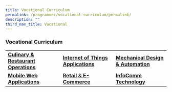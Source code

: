 ```yaml
---
title: Vocational Curriculum
permalink: /programmes/vocational-curriculum/permalink/
description: ""
third_nav_title: Vocational
---
```

### Vocational Curriculum

|  |  |  |
|---|---|---|
| [**Culinary & Restaurant Operations**](/culinary-and-restaurant-operations/programmes/vocational-curriculum/) | [**Internet of Things Applications**](/internet-of-things-applications/programmes/vocational-curriculum/) | [**Mechanical Design & Automation**](/mechanical-design-and-automation/programmes/vocational-curriculum/) |
|[**Mobile Web Applications**](/mobile-web-applications/programmes/vocational-curriculum/)  |  [**Retail & E-Commerce**](/retail-and-ecommerce/programmes/vocational-curriculum/)| [**InfoComm Technology**](https://www.crestsec.edu.sg/curriculum/vocational/infocomm-technology) |

 